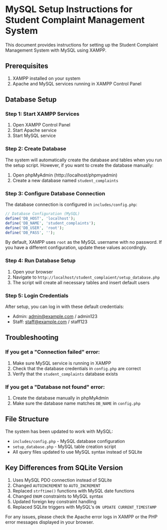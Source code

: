 # MySQL Setup Instructions for Student Complaint Management System

This document provides instructions for setting up the Student Complaint Management System with MySQL using XAMPP.

## Prerequisites

1. XAMPP installed on your system
2. Apache and MySQL services running in XAMPP Control Panel

## Database Setup

### Step 1: Start XAMPP Services
1. Open XAMPP Control Panel
2. Start Apache service
3. Start MySQL service

### Step 2: Create Database
The system will automatically create the database and tables when you run the setup script. However, if you want to create the database manually:

1. Open phpMyAdmin (http://localhost/phpmyadmin)
2. Create a new database named `student_complaints`

### Step 3: Configure Database Connection
The database connection is configured in `includes/config.php`:

```php
// Database Configuration (MySQL)
define('DB_HOST', 'localhost');
define('DB_NAME', 'student_complaints');
define('DB_USER', 'root');
define('DB_PASS', '');
```

By default, XAMPP uses `root` as the MySQL username with no password. If you have a different configuration, update these values accordingly.

### Step 4: Run Database Setup
1. Open your browser
2. Navigate to `http://localhost/student_complaient/setup_database.php`
3. The script will create all necessary tables and insert default users

### Step 5: Login Credentials
After setup, you can log in with these default credentials:

- Admin: admin@example.com / admin123
- Staff: staff@example.com / staff123

## Troubleshooting

### If you get a "Connection failed" error:
1. Make sure MySQL service is running in XAMPP
2. Check that the database credentials in `config.php` are correct
3. Verify that the `student_complaints` database exists

### If you get a "Database not found" error:
1. Create the database manually in phpMyAdmin
2. Make sure the database name matches `DB_NAME` in `config.php`

## File Structure
The system has been updated to work with MySQL:
- `includes/config.php` - MySQL database configuration
- `setup_database.php` - MySQL table creation script
- All query files updated to use MySQL syntax instead of SQLite

## Key Differences from SQLite Version
1. Uses MySQL PDO connection instead of SQLite
2. Changed `AUTOINCREMENT` to `AUTO_INCREMENT`
3. Replaced `strftime()` functions with MySQL date functions
4. Changed `ENUM` constraints to MySQL syntax
5. Updated foreign key constraint handling
6. Replaced SQLite triggers with MySQL's `ON UPDATE CURRENT_TIMESTAMP`

For any issues, please check the Apache error logs in XAMPP or the PHP error messages displayed in your browser.